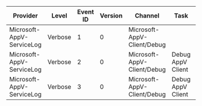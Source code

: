 Provider                   |  Level    |  Event ID  |  Version  |  Channel                      |  Task               |  Opcode               |  Keyword              |  Message
---------------------------|-----------|------------|-----------|-------------------------------|---------------------|-----------------------|-----------------------|--------------------------------
Microsoft-AppV-ServiceLog  |  Verbose  |  1         |  0        |  Microsoft-AppV-Client/Debug  |                     |                       |  Debug Out Messages.  |  {stringValue1}
Microsoft-AppV-ServiceLog  |  Verbose  |  2         |  0        |  Microsoft-AppV-Client/Debug  |  Debug AppV Client  |  AppV Client Service  |  Debug Out Messages.  |  {WString1}
Microsoft-AppV-ServiceLog  |  Verbose  |  3         |  0        |  Microsoft-AppV-Client/Debug  |  Debug AppV Client  |  AppV Client Service  |  Debug Out Messages.  |  {Message} [{Function}; {Line}]